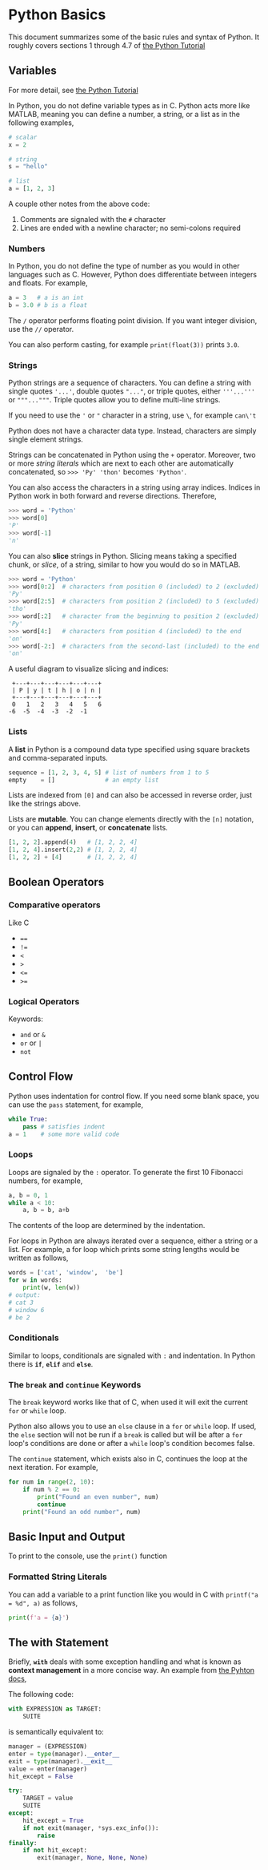 # Python Basics

This document summarizes some of the basic rules and syntax of Python. It roughly covers sections 1 through 4.7 of [the Python Tutorial](https://docs.python.org/3/tutorial/index.html)

## Variables

For more detail, see [the Python Tutorial](https://docs.python.org/3/tutorial/introduction.html#lists)

In Python, you do not define variable types as in C. Python acts more like MATLAB, meaning you can define a number, a string, or a list as in the following examples,

```py
# scalar
x = 2

# string
s = "hello"

# list
a = [1, 2, 3]
```

A couple other notes from the above code:

1. Comments are signaled with the `#` character
2. Lines are ended with a newline character; no semi-colons required

### Numbers

In Python, you do not define the type of number as you would in other languages such as C. However, Python does differentiate between integers and floats. For example,

```python
a = 3   # a is an int
b = 3.0 # b is a float
```

The `/` operator performs floating point division. If you want integer division, use the `//` operator.

You can also perform casting, for example `print(float(3))` prints `3.0`.

### Strings

Python strings are a sequence of characters. You can define a string with single quotes `'...'`, double quotes `"..."`, or triple quotes, either `'''...'''` or `"""..."""`. Triple quotes allow you to define multi-line strings.

If you need to use the `'` or `"` character in a string, use `\`, for example `can\'t`

Python does not have a character data type. Instead, characters are simply single element strings.

Strings can be concatenated in Python using the `+` operator. Moreover, two or more *string literals* which are next to each other are automatically concatenated, so `>>> 'Py' 'thon'` becomes `'Python'`.

You can also access the characters in a string using array indices. Indices in Python work in both forward and reverse directions. Therefore,

```py
>>> word = 'Python'
>>> word[0]
'P'
>>> word[-1]
'n'
```

You can also **slice** strings in Python. Slicing means taking a specified chunk, or *slice*, of a string, similar to how you would do so in MATLAB.

```py
>>> word = 'Python'
>>> word[0:2]  # characters from position 0 (included) to 2 (excluded)
'Py'
>>> word[2:5]  # characters from position 2 (included) to 5 (excluded)
'tho'
>>> word[:2]   # character from the beginning to position 2 (excluded)
'Py'
>>> word[4:]   # characters from position 4 (included) to the end
'on'
>>> word[-2:]  # characters from the second-last (included) to the end
'on'
```

A useful diagram to visualize slicing and indices:

```no-lang
 +---+---+---+---+---+---+
 | P | y | t | h | o | n |
 +---+---+---+---+---+---+
 0   1   2   3   4   5   6
-6  -5  -4  -3  -2  -1
```

### Lists

A **list** in Python is a compound data type specified using square brackets and comma-separated inputs.

```py
sequence = [1, 2, 3, 4, 5] # list of numbers from 1 to 5
empty    = []              # an empty list
```

Lists are indexed from `[0]` and can also be accessed in reverse order, just like the strings above.

Lists are **mutable**. You can change elements directly with the `[n]` notation, or you can **append**, **insert**, or **concatenate** lists.

```py
[1, 2, 2].append(4)   # [1, 2, 2, 4]
[1, 2, 4].insert(2,2) # [1, 2, 2, 4]
[1, 2, 2] + [4]       # [1, 2, 2, 4]
```

## Boolean Operators

### Comparative operators

Like C

- `==`
- `!=`
- `<`
- `>`
- `<=`
- `>=`

### Logical Operators

Keywords:

- `and` or `&`
- `or`  or `|`
- `not`

## Control Flow

Python uses indentation for control flow. If you need some blank space, you can use the `pass` statement, for example,

```py
while True:
    pass # satisfies indent
a = 1    # some more valid code
```

### Loops

Loops are signaled by the `:` operator. To generate the first 10 Fibonacci numbers, for example,

```py
a, b = 0, 1
while a < 10:
    a, b = b, a+b
```

The contents of the loop are determined by the indentation.

For loops in Python are always iterated over a sequence, either a string or a list. For example, a for loop which prints some string lengths would be written as follows,

```py
words = ['cat', 'window',  'be']
for w in words:
    print(w, len(w))
# output:
# cat 3
# window 6
# be 2
```

### Conditionals

Similar to loops, conditionals are signaled with `:` and indentation. In Python there is **`if`**, **`elif`** and **`else`**.

### The `break` and `continue` Keywords

The `break` keyword works like that of C, when used it will exit the current `for` or `while` loop.

Python also allows you to use an `else` clause in a `for` or `while` loop. If used, the `else` section will not be run if a `break` is called but will be after a `for` loop's conditions are done or after a `while` loop's condition becomes false.

The `continue` statement, which exists also in C, continues the loop at the next iteration. For example,

```py
for num in range(2, 10):
    if num % 2 == 0:
        print("Found an even number", num)
        continue
    print("Found an odd number", num)
```

## Basic Input and Output

To print to the console, use the `print()` function

### Formatted String Literals

You can add a variable to a print function like you would in C with `printf("a = %d", a)` as follows,

```py
print(f'a = {a}')
```

## The with Statement

Briefly, **`with`** deals with some exception handling and what is known as **context management** in a more concise way. An example from [the Pyhton docs](https://docs.python.org/3/reference/compound_stmts.html#with),

The following code:

```py
with EXPRESSION as TARGET:
    SUITE
```

is semantically equivalent to:

```py
manager = (EXPRESSION)
enter = type(manager).__enter__
exit = type(manager).__exit__
value = enter(manager)
hit_except = False

try:
    TARGET = value
    SUITE
except:
    hit_except = True
    if not exit(manager, *sys.exc_info()):
        raise
finally:
    if not hit_except:
        exit(manager, None, None, None)
```
